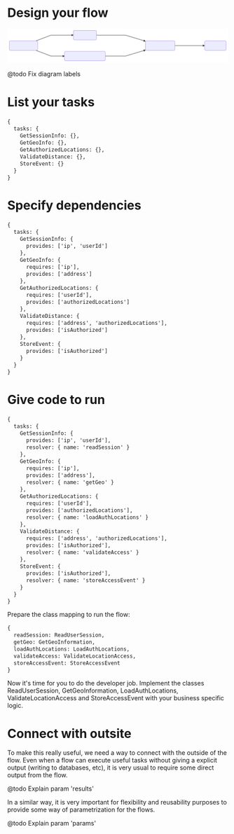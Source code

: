 # Design your flow

![Parallel Tasks](./tutorial.svg)

@todo Fix diagram labels

# List your tasks

```
{
  tasks: {
    GetSessionInfo: {},
    GetGeoInfo: {},
    GetAuthorizedLocations: {},
    ValidateDistance: {},
    StoreEvent: {}
  }
}
```

# Specify dependencies

```
{
  tasks: {
    GetSessionInfo: {
      provides: ['ip', 'userId']
    },
    GetGeoInfo: {
      requires: ['ip'],
      provides: ['address']
    },
    GetAuthorizedLocations: {
      requires: ['userId'],
      provides: ['authorizedLocations']
    },
    ValidateDistance: {
      requires: ['address', 'authorizedLocations'],
      provides: ['isAuthorized']
    },
    StoreEvent: {
      provides: ['isAuthorized']
    }
  }
}
```

# Give code to run

```
{
  tasks: {
    GetSessionInfo: {
      provides: ['ip', 'userId'],
      resolver: { name: 'readSession' }
    },
    GetGeoInfo: {
      requires: ['ip'],
      provides: ['address'],
      resolver: { name: 'getGeo' }
    },
    GetAuthorizedLocations: {
      requires: ['userId'],
      provides: ['authorizedLocations'],
      resolver: { name: 'loadAuthLocations' }
    },
    ValidateDistance: {
      requires: ['address', 'authorizedLocations'],
      provides: ['isAuthorized'],
      resolver: { name: 'validateAccess' }
    },
    StoreEvent: {
      provides: ['isAuthorized'],
      resolver: { name: 'storeAccessEvent' }
    }
  }
}
```

Prepare the class mapping to run the flow:

```
{
  readSession: ReadUserSession,
  getGeo: GetGeoInformation,
  loadAuthLocations: LoadAuthLocations,
  validateAccess: ValidateLocationAccess,
  storeAccessEvent: StoreAccessEvent
}
```

Now it's time for you to do the developer job.
Implement the classes ReadUserSession, GetGeoInformation, LoadAuthLocations, ValidateLocationAccess and StoreAccessEvent with your business specific logic.

# Connect with outsite

To make this really useful, we need a way to connect with the outside of the flow.
Even when a flow can execute useful tasks without giving a explicit output (writing to databases, etc), it is very usual to require some direct output from the flow.

@todo Explain param 'results'

In a similar way, it is very important for flexibility and reusability purposes to provide some way of parametrization for the flows.

@todo Explain param 'params'
